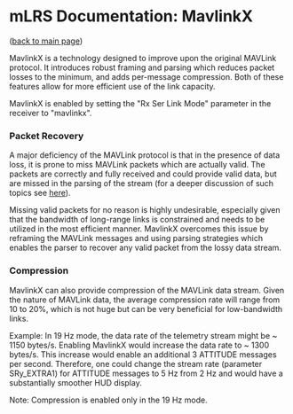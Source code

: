 # mLRS Documentation: MavlinkX #

([back to main page](../README.md))

MavlinkX is a technology designed to improve upon the original MAVLink protocol. It introduces robust framing and parsing which reduces packet losses to the minimum, and adds per-message compression. Both of these features allow for more efficient use of the link capacity.

MavlinkX is enabled by setting the "Rx Ser Link Mode" parameter in the receiver to "mavlinkx".

### Packet Recovery

A major deficiency of the MAVLink protocol is that in the presence of data loss, it is prone to miss MAVLink packets which are actually valid. The packets are correctly and fully received and could provide valid data, but are missed in the parsing of the stream (for a deeper discussion of such topics see [here](https://github.com/mavlink/mavlink/issues/1347)).

Missing valid packets for no reason is highly undesirable, especially given that the bandwidth of long-range links is constrained and needs to be utilized in the most efficient manner. MavlinkX overcomes this issue by reframing the MAVLink messages and using parsing strategies which enables the parser to recover any valid packet from the lossy data stream.

### Compression

MavlinkX can also provide compression of the MAVLink data stream. Given the nature of MAVLink data, the average compression rate will range from 10 to 20%, which is not huge but can be very beneficial for low-bandwidth links.

Example: In 19 Hz mode, the data rate of the telemetry stream might be ~ 1150 bytes/s. Enabling MavlinkX would increase the data rate to ~ 1300 bytes/s. This increase would enable an additional 3 ATTITUDE messages per second. Therefore, one could change the stream rate (parameter SRy_EXTRA1) for ATTITUDE messages to 5 Hz from 2 Hz and would have a substantially smoother HUD display.

Note: Compression is enabled only in the 19 Hz mode.

